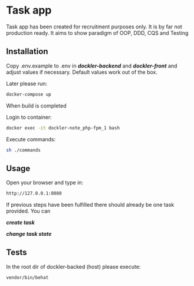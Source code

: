 # Task app

Task app has been created for recruitment purposes only. It is by far not production ready. It aims to show
paradigm of OOP, DDD, CQS and Testing

## Installation

Copy .env.example to .env in ***dockler-backend*** and ***dockler-front*** and adjust values if necessary. Default
values work out of the box.

Later please run:

```bash
docker-compose up
```

When build is completed

Login to container:

```bash
docker exec -it dockler-note_php-fpm_1 bash
```

Execute commands:

```bash
sh ./commands
```

## Usage

Open your browser and type in:

```html
http://127.0.0.1:8080
```

If previous steps have been fulfilled there should already be one task provided. You can

***create task***

***change task state***

## Tests

In the root dir of dockler-backed (host) please execute:

```bash
vendor/bin/behat 
```